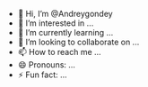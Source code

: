 - 👋 Hi, I’m @Andreygondey
- 👀 I’m interested in ...
- 🌱 I’m currently learning ...
- 💞️ I’m looking to collaborate on ...
- 📫 How to reach me ...
- 😄 Pronouns: ...
- ⚡ Fun fact: ...

<!---
Andreygondey/Andreygondey is a ✨ special ✨ repository because its `README.md` (this file) appears on your GitHub profile.
You can click the Preview link to take a look at your changes.
--->

